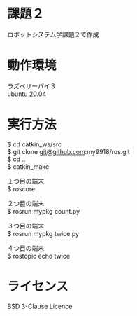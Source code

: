 # 課題２　　
ロボットシステム学課題２で作成  
  
# 動作環境  
ラズベリーパイ３  
ubuntu 20.04  
  
# 実行方法   
$ cd catkin_ws/src  
$ git clone git@github.com:my9918/ros.git  
$ cd ..  
$ catkin_make  
  
１つ目の端末  
$ roscore  

２つ目の端末  
$ rosrun mypkg count.py  

３つ目の端末  
$ rosrun mypkg twice.py  

４つ目の端末  
$ rostopic echo twice  
  
    
# ライセンス  
BSD 3-Clause Licence  




